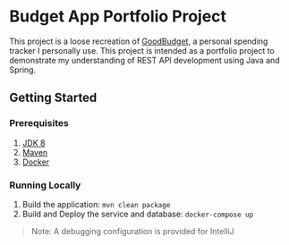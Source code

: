 # Budget App Portfolio Project
This project is a loose recreation of [GoodBudget](https://goodbudget.com/), a personal spending tracker I personally
 use. This project is intended as a portfolio project to demonstrate my understanding of REST API development using
 Java and Spring.

## Getting Started
### Prerequisites
1. [JDK 8](https://www.oracle.com/java/technologies/javase/javase-jdk8-downloads.html)
2. [Maven](https://maven.apache.org/)
3. [Docker](https://www.docker.com/)

### Running Locally
1. Build the application: `mvn clean package`
2. Build and Deploy the service and database: `docker-compose up`

> Note: A debugging configuration is provided for IntelliJ
